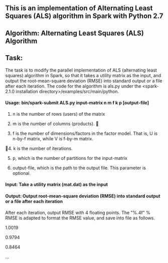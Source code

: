 ## This is an implementation of Alternating Least Squares (ALS) algorithm in Spark with Python 2.7

## Algorithm: Alternating Least Squares (ALS) Algorithm

## Task:
The task is to modify the parallel implementation of ALS (alternating least squares) algorithm in Spark, so that it takes a utility matrix as the input, and output the root-mean-square deviation (RMSE) into standard output or a file after each iteration. The code for the algorithm is als.py under the <spark-2.1.0 installation directory>/examples/src/main/python.

#### Usage: bin/spark-submit ALS.py input-matrix n m f k p [output-file]
  1. n is the number of rows (users) of the matrix
  
  
  2. m is the number of columns (products). 
  
   
  3. f is the number of dimensions/factors in the factor model. That is, U is n-by-f matrix, while V is f-by-m matrix.
  
  
4. k is the number of iterations.


  5. p, which is the number of partitions for the input-matrix

  6. output-file, which is the path to the output file. This parameter is optional.
  

#### Input: Take a utility matrix (mat.dat) as the input

#### Output: Output root-mean-square deviation (RMSE) into standard output or a file after each iteration
After each iteration, output RMSE with 4 floating points.
The "%.4f" % RMSE is adapted to format the RMSE value, and save into file as follows. 

1.0019 


0.9794 


0.8464 


…

